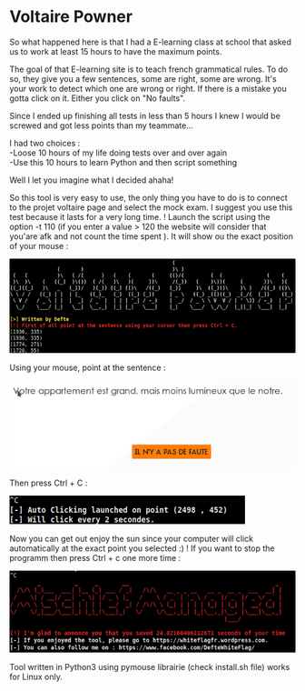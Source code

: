 # Voltaire Powner

So what happened here is that I had a E-learning class at school that asked us to work at least 15 hours to have the maximum points.

The goal of that E-learning site is to teach french grammatical rules. To do so, they give you a few sentences, some are right, some are wrong. It's your work to detect which one are wrong or right. If there is a mistake you gotta click on it. Either you click on "No faults".

Since I ended up finishing all tests in less than 5 hours I knew I would be screwed and got less points than my teammate...

I had two choices : <br>
-Loose 10 hours of my life doing tests over and over again <br>
-Use this 10 hours to learn Python and then script something 

Well I let you imagine what I decided ahaha!

So this tool is very easy to use, the only thing you have to do is to connect to the projet voltaire page and select the mock exam.
I suggest you use this test because it lasts for a very long time.
!
Launch the script using the option -t 110 (if you enter a value > 120 the website will consider that you'are afk and not count the time spent ). It will show ou the exact position of your mouse :

<img src="https://github.com/Dfte/ProjetVoltaire/blob/master/position.png"></img>

Using your mouse, point at the sentence :

<img src="https://github.com/Dfte/ProjetVoltaire/blob/master/point.png"></img>

Then press Ctrl + C :

<img src="https://github.com/Dfte/ProjetVoltaire/blob/master/firstctrlc.png"></img>

Now you can get out enjoy the sun since your computer will click automatically at the exact point you selected :) !
If you want to stop the programm then press Ctrl + c one more time :

<img src="https://github.com/Dfte/ProjetVoltaire/blob/master/leave.png"></img>

Tool written in Python3 using pymouse librairie (check install.sh file) works for Linux only.
